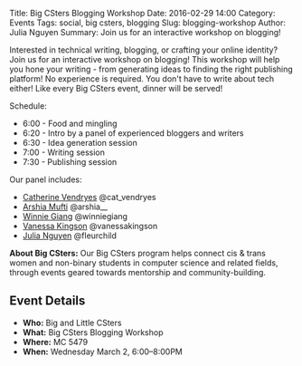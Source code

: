 Title: Big CSters Blogging Workshop
Date: 2016-02-29 14:00
Category: Events
Tags: social, big csters, blogging
Slug: blogging-workshop
Author: Julia Nguyen
Summary: Join us for an interactive workshop on blogging!

Interested in technical writing, blogging, or crafting your online identity? 
Join us for an interactive workshop on blogging! 
This workshop will help you hone your writing - 
from generating ideas to finding the right publishing platform! 
No experience is required. You don't have to write about tech either! 
Like every Big CSters event, dinner will be served!

Schedule:

+ 6:00 - Food and mingling
+ 6:20 - Intro by a panel of experienced bloggers and writers
+ 6:30 - Idea generation session
+ 7:00 - Writing session
+ 7:30 - Publishing session

Our panel includes:
+ [Catherine Vendryes](http://hotpepperlatte.blogspot.ca) @cat_vendryes
+ [Arshia Mufti](http://medium.com/@arshia__) @arshia__
+ [Winnie Giang](youtube.com/ThosePaperHearts) @winniegiang
+ [Vanessa Kingson](http://vanessakingson.com) @vanessakingson
+ [Julia Nguyen](http://julia.tech) @fleurchild

**About Big CSters:** Our Big CSters program helps connect cis &amp; trans
women and non-binary students in computer science and related fields, through
events geared towards mentorship and community-building.

## Event Details ##

+ **Who:** Big and Little CSters
+ **What:** Big CSters Blogging Workshop
+ **Where:** MC 5479
+ **When:** Wednesday March 2, 6:00&ndash;8:00PM
